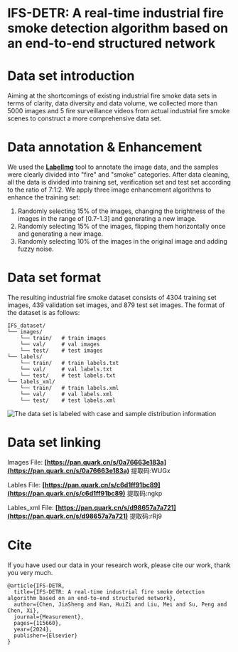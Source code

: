 # IFS-DETR: A real-time industrial fire smoke detection algorithm based on an end-to-end structured network
# Data set introduction
Aiming at the shortcomings of existing industrial fire smoke data sets in terms of clarity, data diversity and data volume, we collected more than 5000 images and 5 fire surveillance videos from actual industrial fire smoke scenes to construct a more comprehensive data set.

# Data annotation & Enhancement
We used the **[LabelImg](https://github.com/HumanSignal/labelImg)** tool to annotate the image data, and the samples were clearly divided into "fire" and "smoke" categories. After data cleaning, all the data is divided into training set, verification set and test set according to the ratio of 7:1:2. We apply three image enhancement algorithms to enhance the training set:
1. Randomly selecting 15% of the images, changing the brightness of the images in the range of [0.7-1.3] and generating a new image.
2. Randomly selecting 15% of the images, flipping them horizontally once and generating a new image.
3. Randomly selecting 10% of the images in the original image and adding fuzzy noise.

# Data set format
The resulting industrial fire smoke dataset consists of 4304 training set images, 439 validation set images, and 879 test set images. The format of the dataset is as follows:
```
IFS_dataset/
└── images/
    └── train/   # train images
    └── val/     # val images
    └── test/    # test images
└── labels/
    └── train/   # train labels.txt
    └── val/     # val labels.txt
    └── test/    # test labels.txt
└── labels_xml/
    └── train/   # train labels.xml
    └── val/     # val labels.xml
    └── test/    # test labels.xml
```
![The data set is labeled with case and sample distribution information](https://github.com/user-attachments/assets/43a8787a-4706-447c-bd76-f545b1764d6f)

# Data set linking
Images File:   **[https://pan.quark.cn/s/0a76663e183a](https://pan.quark.cn/s/0a76663e183a)**    提取码:WUGx

Lables File:   **[https://pan.quark.cn/s/c6d1ff91bc89](https://pan.quark.cn/s/c6d1ff91bc89)**    提取码:ngkp

Lables_xml File:   **[https://pan.quark.cn/s/d98657a7a721](https://pan.quark.cn/s/d98657a7a721)**    提取码:rRj9

# Cite
If you have used our data in your research work, please cite our work, thank you very much.

```
@article{IFS-DETR,
  title={IFS-DETR: A real-time industrial fire smoke detection algorithm based on an end-to-end structured network},
  author={Chen, JiaSheng and Han, HuiZi and Liu, Mei and Su, Peng and Chen, Xi},
  journal={Measurement},
  pages={115660},
  year={2024},
  publisher={Elsevier}
}
```
